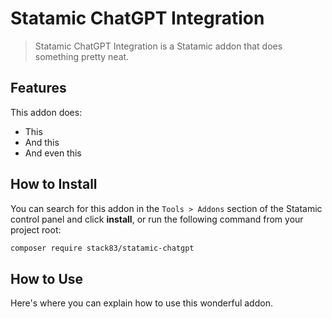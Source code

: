 # Statamic ChatGPT Integration

> Statamic ChatGPT Integration is a Statamic addon that does something pretty neat.

## Features

This addon does:

- This
- And this
- And even this

## How to Install

You can search for this addon in the `Tools > Addons` section of the Statamic control panel and click **install**, or run the following command from your project root:

``` bash
composer require stack83/statamic-chatgpt
```

## How to Use

Here's where you can explain how to use this wonderful addon.
